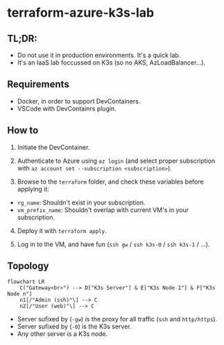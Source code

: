 # terraform-azure-k3s-lab

## TL;DR:

- Do not use it in production environments. It's a quick lab.
- It's an IaaS lab foccussed on K3s (so no AKS, AzLoadBalancer...).

## Requirements

- Docker, in order to support DevContainers.
- VSCode with DevContainrs plugin.

## How to

1. Initiate the DevContainer.

2. Authenticate to Azure using `az login` (and select proper subscription with `az account set --subscription <subscription>`).

3. Browse to the `terraform` folder, and check these variables before applying it:

  - `rg_name`: Shouldn't exist in your subscription.
  - `vm_prefix_name`: Shouldn't overlap with current VM's in your subscription.

4. Deploy it with `terraform apply`.

5. Log in to the VM, and have fun (`ssh gw` / `ssh k3s-0` / `ssh k3s-1` / ...).

## Topology

```mermaid
flowchart LR
    C("Gateway<br>") --> D["K3s Server"] & E["K3s Node 1"] & F["K3s Node n"]
    n1[/"Admin (ssh)"\] --> C
    n2[/"User (web)"\] --> C
```

- Server sufixed by (`-gw`) is the proxy for all traffic (`ssh` and `http/https`).
- Server sufixed by (`-0`) is the K3s server.
- Any other server is a K3s node.
